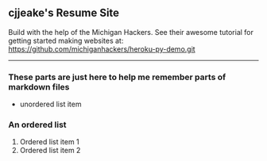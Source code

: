 

## cjjeake's Resume Site

Build with the help of the Michigan Hackers.
See their awesome tutorial for getting started making websites at: 
https://github.com/michiganhackers/heroku-py-demo.git

----
### These parts are just here to help me remember parts of markdown files
- unordered list item

### An ordered list
1. Ordered list item 1
2. Ordered list item 2
